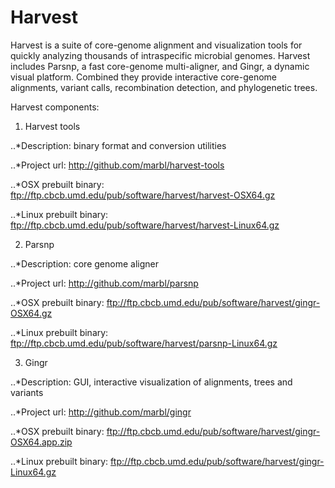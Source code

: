
Harvest
======= 

Harvest is a suite of core-genome alignment and
visualization tools for quickly analyzing thousands of intraspecific
microbial genomes. Harvest includes Parsnp, a fast core-genome
multi-aligner, and Gingr, a dynamic visual platform. Combined they
provide interactive core-genome alignments, variant calls,
recombination detection, and phylogenetic trees.

Harvest components:

1. Harvest tools

..*Description: binary format and conversion utilities

..*Project url: http://github.com/marbl/harvest-tools

..*OSX prebuilt binary: ftp://ftp.cbcb.umd.edu/pub/software/harvest/harvest-OSX64.gz

..*Linux prebuilt binary: ftp://ftp.cbcb.umd.edu/pub/software/harvest/harvest-Linux64.gz

2. Parsnp 

..*Description: core genome aligner

..*Project url: http://github.com/marbl/parsnp

..*OSX prebuilt binary: ftp://ftp.cbcb.umd.edu/pub/software/harvest/gingr-OSX64.gz

..*Linux prebuilt binary: ftp://ftp.cbcb.umd.edu/pub/software/harvest/parsnp-Linux64.gz

3. Gingr

..*Description: GUI, interactive visualization of alignments, trees and variants

..*Project url: http://github.com/marbl/gingr

..*OSX prebuilt binary: ftp://ftp.cbcb.umd.edu/pub/software/harvest/gingr-OSX64.app.zip

..*Linux prebuilt binary: ftp://ftp.cbcb.umd.edu/pub/software/harvest/gingr-Linux64.gz